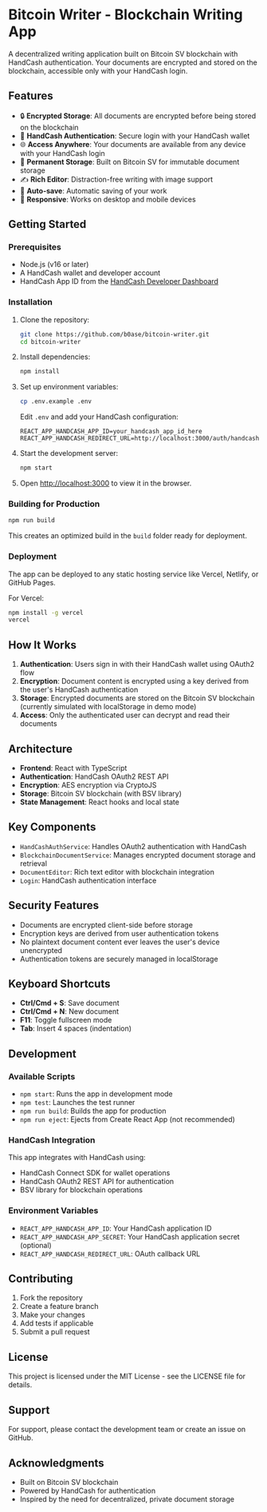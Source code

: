 # Bitcoin Writer - Blockchain Writing App

A decentralized writing application built on Bitcoin SV blockchain with HandCash authentication. Your documents are encrypted and stored on the blockchain, accessible only with your HandCash login.

## Features

- 🔒 **Encrypted Storage**: All documents are encrypted before being stored on the blockchain
- 🔑 **HandCash Authentication**: Secure login with your HandCash wallet
- 🌐 **Access Anywhere**: Your documents are available from any device with your HandCash login
- 💎 **Permanent Storage**: Built on Bitcoin SV for immutable document storage
- ✍️ **Rich Editor**: Distraction-free writing with image support
- 💾 **Auto-save**: Automatic saving of your work
- 📱 **Responsive**: Works on desktop and mobile devices

## Getting Started

### Prerequisites

- Node.js (v16 or later)
- A HandCash wallet and developer account
- HandCash App ID from the [HandCash Developer Dashboard](https://app.handcash.io/developers)

### Installation

1. Clone the repository:
   ```bash
   git clone https://github.com/b0ase/bitcoin-writer.git
   cd bitcoin-writer
   ```

2. Install dependencies:
   ```bash
   npm install
   ```

3. Set up environment variables:
   ```bash
   cp .env.example .env
   ```
   
   Edit `.env` and add your HandCash configuration:
   ```
   REACT_APP_HANDCASH_APP_ID=your_handcash_app_id_here
   REACT_APP_HANDCASH_REDIRECT_URL=http://localhost:3000/auth/handcash/callback
   ```

4. Start the development server:
   ```bash
   npm start
   ```

5. Open [http://localhost:3000](http://localhost:3000) to view it in the browser.

### Building for Production

```bash
npm run build
```

This creates an optimized build in the `build` folder ready for deployment.

### Deployment

The app can be deployed to any static hosting service like Vercel, Netlify, or GitHub Pages.

For Vercel:
```bash
npm install -g vercel
vercel
```

## How It Works

1. **Authentication**: Users sign in with their HandCash wallet using OAuth2 flow
2. **Encryption**: Document content is encrypted using a key derived from the user's HandCash authentication
3. **Storage**: Encrypted documents are stored on the Bitcoin SV blockchain (currently simulated with localStorage in demo mode)
4. **Access**: Only the authenticated user can decrypt and read their documents

## Architecture

- **Frontend**: React with TypeScript
- **Authentication**: HandCash OAuth2 REST API
- **Encryption**: AES encryption via CryptoJS
- **Storage**: Bitcoin SV blockchain (with BSV library)
- **State Management**: React hooks and local state

## Key Components

- `HandCashAuthService`: Handles OAuth2 authentication with HandCash
- `BlockchainDocumentService`: Manages encrypted document storage and retrieval
- `DocumentEditor`: Rich text editor with blockchain integration
- `Login`: HandCash authentication interface

## Security Features

- Documents are encrypted client-side before storage
- Encryption keys are derived from user authentication tokens
- No plaintext document content ever leaves the user's device unencrypted
- Authentication tokens are securely managed in localStorage

## Keyboard Shortcuts

- **Ctrl/Cmd + S**: Save document
- **Ctrl/Cmd + N**: New document
- **F11**: Toggle fullscreen mode
- **Tab**: Insert 4 spaces (indentation)

## Development

### Available Scripts

- `npm start`: Runs the app in development mode
- `npm test`: Launches the test runner
- `npm run build`: Builds the app for production
- `npm run eject`: Ejects from Create React App (not recommended)

### HandCash Integration

This app integrates with HandCash using:
- HandCash Connect SDK for wallet operations
- HandCash OAuth2 REST API for authentication
- BSV library for blockchain operations

### Environment Variables

- `REACT_APP_HANDCASH_APP_ID`: Your HandCash application ID
- `REACT_APP_HANDCASH_APP_SECRET`: Your HandCash application secret (optional)
- `REACT_APP_HANDCASH_REDIRECT_URL`: OAuth callback URL

## Contributing

1. Fork the repository
2. Create a feature branch
3. Make your changes
4. Add tests if applicable
5. Submit a pull request

## License

This project is licensed under the MIT License - see the LICENSE file for details.

## Support

For support, please contact the development team or create an issue on GitHub.

## Acknowledgments

- Built on Bitcoin SV blockchain
- Powered by HandCash for authentication
- Inspired by the need for decentralized, private document storage 